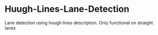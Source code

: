 # Huugh-Lines-Lane-Detection
Lane detection using hough lines description. Only functional on straight lanes
